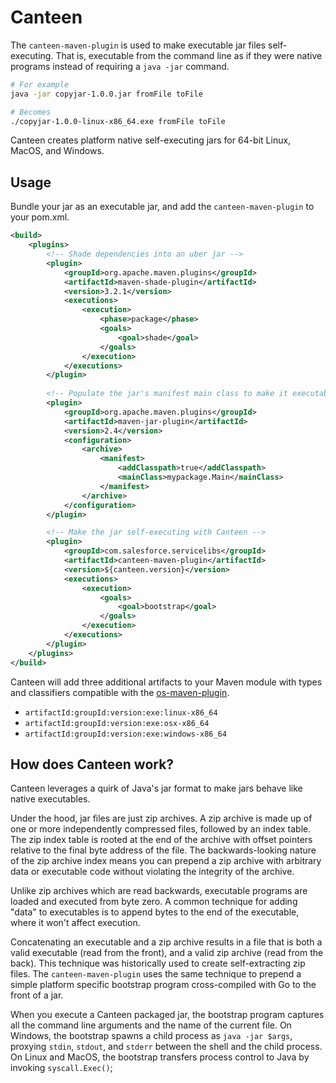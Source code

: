 # Canteen

The `canteen-maven-plugin` is used to make executable jar files self-executing. That is, executable from the command 
line as if they were native programs instead of requiring a `java -jar` command.

```bash
# For example
java -jar copyjar-1.0.0.jar fromFile toFile

# Becomes
./copyjar-1.0.0-linux-x86_64.exe fromFile toFile
```

Canteen creates platform native self-executing jars for 64-bit Linux, MacOS, and Windows.

## Usage

Bundle your jar as an executable jar, and add the `canteen-maven-plugin` to your pom.xml.

```xml
<build>
    <plugins>
        <!-- Shade dependencies into an uber jar -->
        <plugin>
            <groupId>org.apache.maven.plugins</groupId>
            <artifactId>maven-shade-plugin</artifactId>
            <version>3.2.1</version>
            <executions>
                <execution>
                    <phase>package</phase>
                    <goals>
                        <goal>shade</goal>
                    </goals>
                </execution>
            </executions>
        </plugin>
    
        <!-- Populate the jar's manifest main class to make it executable -->
        <plugin>
            <groupId>org.apache.maven.plugins</groupId>
            <artifactId>maven-jar-plugin</artifactId>
            <version>2.4</version>
            <configuration>
                <archive>
                    <manifest>
                        <addClasspath>true</addClasspath>
                        <mainClass>mypackage.Main</mainClass>
                    </manifest>
                </archive>
            </configuration>
        </plugin>

        <!-- Make the jar self-executing with Canteen -->
        <plugin>
            <groupId>com.salesforce.servicelibs</groupId>
            <artifactId>canteen-maven-plugin</artifactId>
            <version>${canteen.version}</version>
            <executions>
                <execution>
                    <goals>
                        <goal>bootstrap</goal>
                    </goals>
                </execution>
            </executions>
        </plugin>
    </plugins>
</build>
```

Canteen will add three additional artifacts to your Maven module with types and classifiers compatible with the 
[os-maven-plugin](https://github.com/trustin/os-maven-plugin).

* `artifactId:groupId:version:exe:linux-x86_64`
* `artifactId:groupId:version:exe:osx-x86_64`
* `artifactId:groupId:version:exe:windows-x86_64`

## How does Canteen work?

Canteen leverages a quirk of Java's jar format to make jars behave like native executables. 

Under the hood, jar files are just zip archives. A zip archive is made up of one or more independently compressed files,
followed by an index table. The zip index table is rooted at the end of the archive with offset pointers relative to the
final byte address of the file. The backwards-looking nature of the zip archive index means you can prepend a zip
archive with arbitrary data or executable code without violating the integrity of the archive. 

Unlike zip archives which are read backwards, executable programs are loaded and executed from byte zero. A common
technique for adding "data" to executables is to append bytes to the end of the executable, where it won't affect
execution.

Concatenating an executable and a zip archive results in a file that is both a valid executable (read from the front),
and a valid zip archive (read from the back). This technique was historically used to create self-extracting zip files.
The `canteen-maven-plugin` uses the same technique to prepend a simple platform specific bootstrap program
cross-compiled with Go to the front of a jar.

When you execute a Canteen packaged jar, the bootstrap program captures all the command line arguments and the name
of the current file. On Windows, the bootstrap spawns a child process as `java -jar $args`, proxying `stdin`, `stdout`,
and `stderr` between the shell and the child process. On Linux and MacOS, the bootstrap transfers process control to
Java by invoking `syscall.Exec()`;